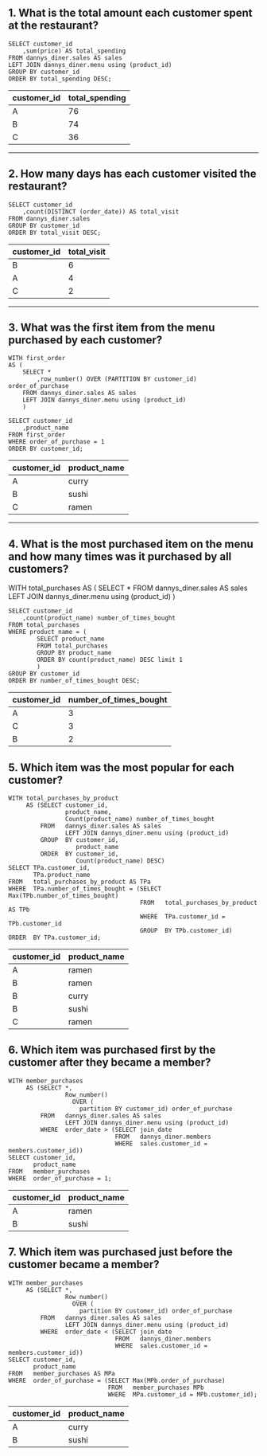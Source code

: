 
## 1. What is the total amount each customer spent at the restaurant?
    SELECT customer_id
    	,sum(price) AS total_spending
    FROM dannys_diner.sales AS sales
    LEFT JOIN dannys_diner.menu using (product_id)
    GROUP BY customer_id
    ORDER BY total_spending DESC;

| customer_id | total_spending |
| ----------- | -------------- |
| A           | 76             |
| B           | 74             |
| C           | 36             |

---

## 2. How many days has each customer visited the restaurant?

    SELECT customer_id
    	,count(DISTINCT (order_date)) AS total_visit
    FROM dannys_diner.sales
    GROUP BY customer_id
    ORDER BY total_visit DESC;

| customer_id | total_visit |
| ----------- | ----------- |
| B           | 6           |
| A           | 4           |
| C           | 2           |

---

## 3. What was the first item from the menu purchased by each customer?

    WITH first_order
    AS (
    	SELECT *
    		,row_number() OVER (PARTITION BY customer_id) order_of_purchase
    	FROM dannys_diner.sales AS sales
    	LEFT JOIN dannys_diner.menu using (product_id)
    	)
    
    SELECT customer_id
    	,product_name
    FROM first_order
    WHERE order_of_purchase = 1
    ORDER BY customer_id;

| customer_id | product_name |
| ----------- | ------------ |
| A           | curry        |
| B           | sushi        |
| C           | ramen        |

---

## 4. What is the most purchased item on the menu and how many times was it purchased by all customers?

   WITH total_purchases
    AS (
    	SELECT *
    	FROM dannys_diner.sales AS sales
    	LEFT JOIN dannys_diner.menu using (product_id)
    	)
        
    SELECT customer_id
    	,count(product_name) number_of_times_bought
    FROM total_purchases
    WHERE product_name = (
    		SELECT product_name
    		FROM total_purchases
    		GROUP BY product_name
    		ORDER BY count(product_name) DESC limit 1
    		)
    GROUP BY customer_id
    ORDER BY number_of_times_bought DESC;

| customer_id | number_of_times_bought |
| ----------- | ---------------------- |
| A           | 3                      |
| C           | 3                      |
| B           | 2                      |


## 5. Which item was the most popular for each customer?

    WITH total_purchases_by_product
         AS (SELECT customer_id,
                    product_name,
                    Count(product_name) number_of_times_bought
             FROM   dannys_diner.sales AS sales
                    LEFT JOIN dannys_diner.menu using (product_id)
             GROUP  BY customer_id,
                       product_name
             ORDER  BY customer_id,
                       Count(product_name) DESC)
    SELECT TPa.customer_id,
           TPa.product_name
    FROM   total_purchases_by_product AS TPa
    WHERE  TPa.number_of_times_bought = (SELECT Max(TPb.number_of_times_bought)
                                         FROM   total_purchases_by_product AS TPb
                                         WHERE  TPa.customer_id = TPb.customer_id
                                         GROUP  BY TPb.customer_id)
    ORDER  BY TPa.customer_id;

| customer_id | product_name |
| ----------- | ------------ |
| A           | ramen        |
| B           | ramen        |
| B           | curry        |
| B           | sushi        |
| C           | ramen        |


## 6. Which item was purchased first by the customer after they became a member?

    WITH member_purchases
         AS (SELECT *,
                    Row_number()
                      OVER (
                        partition BY customer_id) order_of_purchase
             FROM   dannys_diner.sales AS sales
                    LEFT JOIN dannys_diner.menu using (product_id)
             WHERE  order_date > (SELECT join_date
                                  FROM   dannys_diner.members
                                  WHERE  sales.customer_id = members.customer_id))
    SELECT customer_id,
           product_name
    FROM   member_purchases
    WHERE  order_of_purchase = 1;

| customer_id | product_name |
| ----------- | ------------ |
| A           | ramen        |
| B           | sushi        |


## 7. Which item was purchased just before the customer became a member?

    WITH member_purchases
         AS (SELECT *,
                    Row_number()
                      OVER (
                        partition BY customer_id) order_of_purchase
             FROM   dannys_diner.sales AS sales
                    LEFT JOIN dannys_diner.menu using (product_id)
             WHERE  order_date < (SELECT join_date
                                  FROM   dannys_diner.members
                                  WHERE  sales.customer_id = members.customer_id))
    SELECT customer_id,
           product_name
    FROM   member_purchases AS MPa
    WHERE  order_of_purchase = (SELECT Max(MPb.order_of_purchase)
                                FROM   member_purchases MPb
                                WHERE  MPa.customer_id = MPb.customer_id);

| customer_id | product_name | 
| ----------- | ------------ |
| A           | curry        |
| B           | sushi        |

